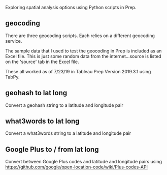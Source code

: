 Exploring spatial analysis options using Python scripts in Prep.  

## geocoding
  There are three geocoding scripts.  Each relies on a different geocoding service.  

  The sample data that I used to test the geocoding in Prep is included as an Excel file.  This is just some random data from the internet...source is listed on the 'source' tab in the Excel file.

  These all worked as of 7/23/19 in Tableau Prep Version 2019.3.1 using TabPy. 

## geohash to lat long
  Convert a geohash string to a latitude and longitude pair

## what3words to lat long
  Convert a what3words string to a latitude and longitude pair

## Google Plus to / from lat long
  Convert between Google Plus codes and latitude and longitude pairs using https://github.com/google/open-location-code/wiki/Plus-codes-API
  
